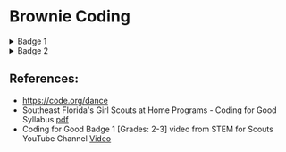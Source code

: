 	

# Brownie Coding
<details><summary>Badge 1</summary>
	
## Coding For Good
<details><summary>Basics</summary>
   
Using Southeast Florida's Girl Scouts at Home Programs - Coding for Good Syllabus [pdf](https://www.gssef.org/content/dam/girlscouts-gssef/girl-experience/girl-scouts-at-home/flyers/Brownies%20-%20Coding%20Basics.pdf)
1.  Badge Part 1 - Create algorithms for a computer that follow a sequence
    *   [Loops & Events](https://studio.code.org/s/pre-express-2022)
    *   Complete Parts 1-3
2.  Badge Part 2 - Use Loops to improve your algorithm
    *   Complete Part 6 (same link as part 1)
3.  Badge Part 3 - Use events to make things happen
    *   Complete Part 11 (same link as part 1)
5.  Badge Part 4 - Learn about women in computer science
    *   [Grace Hopper -- Queen of Code](https://www.youtube.com/watch?v=5sNuPYJpSCI)
    *   [Grace Hooper Written Bio](https://www.womenshistory.org/education-resources/biographies/grace-hopper)
    *   [Ada Lovelace -- First Computer Programer](https://www.youtube.com/watch?v=2vg-0mlSnSE)
3.  Badge Part 5 - Create your own set of commands that use events
    *   [Dance Party](https://studio.code.org/s/dance-2019/lessons/1/levels/1)
</details>
<details><summary>Challenge (Coding with Scratch)</summary>

   # Challenge: Coding for Good with Scratch    
   Using the Brownies - Coding for Good Badge 1 [Grades: 2-3] video from STEM for Scouts YouTube Channel [Video](https://www.youtube.com/watch?v=v2zEevGKPWs&t=1s)
<details><summary>Introduction</summary>
   
   ## Creating a Gem Chaser Game

   Use your coding skills to create a game with 3 elements a cat, parrot and crystal. 

   The player will try to move the cat around the screen to avoid the bird while trying to catch the crystal.


   Steps for this game:
   The cat will be controlled by the player using the arrow buttons and look like it's walking.
   The crystal will move randomly around the board.
   The bird will chase the cat, and look like it's flying. 
   The cat will meow when it catches the crystal.
   The bird will make a different noise when it catches the cat.
</details>   
<details><summary>1. Setup</summary>
   
   ## Setup

   1.  Open the scratch website in a new tab - <a href="http://scratch.mit.edu" target="_blank" rel="noopener">Scratch</a>

   1.  If you would like to Login ask an adult to help you set up an account, or you can just use the browser version you can save it to the computer without creating an account. [Video](https://www.youtube.com/watch?v=v2zEevGKPWs&t=270s)

   2.  Then click "Create" [Video](https://www.youtube.com/watch?v=v2zEevGKPWs&t=260s)
![Click Create](/CreateButton.png)

   4.  Name your program if you signed in. [Video](https://www.youtube.com/watch?v=v2zEevGKPWs&t=265s)

   5.  Pick a Backdrop [Video](https://www.youtube.com/watch?v=v2zEevGKPWs&t=276s)
     * Any backdrop will work, pick your favorite
     <img src="/ChooseABackground.png" width="300">


   6.  Pick the 3 Sprites 
     * Sprite1 (the cat is already picked for you)
     * Add Crystal, and Parrot
     <img src="/ChooseASprite.png" width="300">
     <p>After clicking on "Choose A Sprite" start typing in the search box to find both Parrot and Crystal.</p>
   <p><img src="/Crystal.png" width="300"></p>
   <p><img src="/Parrot.png" width="300"></p>
</details>
<details><summary>2. Code Sprite1</summary>   
   
   ##  Adding Code to Sprite1 [Video Help](https://www.youtube.com/watch?v=v2zEevGKPWs&t=388s)
   
   1. Adding Event Blocks (Yellow) to Sprite1 [Video](https://www.youtube.com/watch?v=v2zEevGKPWs&t=432s)
        *  Click on the Correct Sprite - start with Sprite1 (the cat) [Video](https://www.youtube.com/watch?v=v2zEevGKPWs&t=387s)
        *  Add the Event Block - "when ___ key pressed"
        *  Change the key so each Event responds to a different key
        *    <img src="/SpriteEventBlocksPickkey.png" width="300">
        *  One event for each arrow key up, right, left and down
        *    <img src="/Sprite1_eventblocks.png" width="300">
   2. Adding Motion Blocks (Blue) [Video](https://www.youtube.com/watch?v=v2zEevGKPWs&t=540s)
    
    
       A.   Change the direction the sprite points by adding the Motion Block "point in direction __ " [Video](https://www.youtube.com/watch?v=v2zEevGKPWs&t=592s) 
       *   Add the movement block to each event - 4 total, 
       *   Adjust the direction to face direction of movement [Video](https://www.youtube.com/watch?v=v2zEevGKPWs&t=615s)
     
       B.    Take Steps by adding "Move __ Steps" block [Video](https://www.youtube.com/watch?v=v2zEevGKPWs&t=636s)
       *   Check that the 4 events (yellow blocks) have 2 motion blocks (blue) under each them 
       *   <img src="/Sprite1_steps%20and%20direction.png" width="400">
       *   That the arrow key matches the direction of the steps [Video](https://www.youtube.com/watch?v=v2zEevGKPWs&t=660s)
</details>  
<details><summary>3. Test your code </summary>   

   ### Test your code       
   * Do you noticing that Sprite1 moves off the end of the screen [Video](https://www.youtube.com/watch?v=v2zEevGKPWs&t=827s)
       * Keep Sprite1 in the frame by adding the Motion Block "If on edge, bounce" [Video](https://www.youtube.com/watch?v=v2zEevGKPWs&t=848s)
       <img src="/Sprite1_bounce%20on%20edge.png" width="400">
   * Do you want Sprite1 to look like it's walking or running? [Video](https://www.youtube.com/watch?v=v2zEevGKPWs&t=848s)
       * Add the Looks Block "next costume". [Video](https://www.youtube.com/watch?v=v2zEevGKPWs&t=1040s)
       <img src="/Sprite1_nextcostume.png" width="400">
   * Do you want Sprite1 to move faster or slower? 
       * Change the number in the "Move __ Steps" block.  [Video](https://www.youtube.com/watch?v=v2zEevGKPWs&t=1100s)
       * Increase to move faster, recommend changing to 20.
       <img src="/Sprite1_nextcostume.png" width="400">
   * Do you want Sprite1 to be larger or smaller, Crystal to be smaller of large?
       * Change the size in the setup area. [Video Sprite](https://www.youtube.com/watch?v=v2zEevGKPWs&t=1135s) [Video Crystal](https://www.youtube.com/watch?v=v2zEevGKPWs&t=1180s)
</details>
<details><summary>4. Code the Crystal </summary>    
   
   ## Adding Code to Crystal     
Now that the Cat can walk around we'd like the crystal to move around the board.

We would like this event to start as soon as we click the green flag. 
1. Click on the Crystal Sprite
2. Adjust the size of the Crystal
3. Add an Event Block 
  * Add the Events Block "when green flag clicked" to the design space. [Video](https://www.youtube.com/watch?v=v2zEevGKPWs&t=1199s)
4. Add a Movement Block
  * Add the Movement Block "glide one secs to random position" [Video](https://www.youtube.com/watch?v=v2zEevGKPWs&t=1216s)
5. Add a Loop using a Control Block
  * We want the Movement Block to happen again and again while the game is going, if you test it now it does not [Video](https://www.youtube.com/watch?v=v2zEevGKPWs&t=1225s)
  * A Loop is ideal for this. [Video](https://www.youtube.com/watch?v=v2zEevGKPWs&t=1290s)
  * Add a "forever" block (orange) [Video](https://www.youtube.com/watch?v=v2zEevGKPWs&t=1363s) under the Event Block (yellow) then put the Movement block (blue) in the grove [Video](https://www.youtube.com/watch?v=v2zEevGKPWs&t=1376s)
<img src="/Crystal_loop.png" width="400">
</details>
<details><summary>5. Code the Parrot </summary>    
   
   ## Adding Code to Parrot
   Now the movement for the Sprite1 and Crystal are set, we'd like the bird to chase the Sprite1.
1. Click on the Parrot Sprite [Video](https://www.youtube.com/watch?v=v2zEevGKPWs&t=1465s)
2. Adjust the size of the Parrot 
3. Add an Event Block 
   * Add the Events Block "when green flag clicked" to the design space. [Video](https://www.youtube.com/watch?v=v2zEevGKPWs&t=1495s)
4. Add a Movement Block to Change direction pointing
   * Add the Movement Block "point towards _____" [Video](https://www.youtube.com/watch?v=v2zEevGKPWs&t=1500s)
   * Select Sprite1 from block menu
5. Add a Movement Block to take steps  
   * Add the Movement Block "move __ steps"
   * The number chosen should be smaller than the number of steps Sprite1 takes. This number can be adjusted to make the game easier or harder. [Video](https://www.youtube.com/watch?v=v2zEevGKPWs&t=1625s)
6. Add a Loop using a Control Block
   * We want the Movement Block to happen again and again while the game is going, so we are adding a loop again.
   * Add a "forever" block (orange) under the Event Block (yellow) then put the Movement blocks (blue) in the grove
<img src="/Parrot_move.png" width="400">
</details>
<details><summary>6. Make the Parrot look like it's flying </summary>    
   
   ### Making the Parrot look like it's flying
1. Add an Events Block [Video](https://www.youtube.com/watch?v=v2zEevGKPWs&t=1780s)
   * Add the Events Block "when green flag clicked" to the design space.
2. Add a Looks Block
   * Add a Looks Block "next costume"
3. Add a Loop using a Control Block
   * We want the Movement Block to happen again and again while the game is going, so we are adding a loop again.
   * Add a "forever" block (orange) under the Event Block (yellow) then put the Looks Block (purple) in the grove
   * If you try the code now, the costume will change too quickly
4. Add a Contol Block
   * Add Controls Block "wait 1 sec" into the loop
   * Adjust the number to control the speed.
<img src="/Parrot_loops.png" width="400">
</details>
<details><summary>7. Add a sound to Sprite1 </summary>    
   
   ### Making the Sprite1 make a sound when it catches Crystal
1. Add an Events Block (yellow) [Video](https://www.youtube.com/watch?v=v2zEevGKPWs&t=1998s)
   * Add the Events Block "when green flag clicked" to the design space.
2. Add a Controls Block (orange)
   * Add an "If <> Then" Block [Video](https://www.youtube.com/watch?v=v2zEevGKPWs&t=2029s)
3. Add a Sensing Block (Teal)
   * Add "touching ____ " Block into the "If Then" Block. [Video](https://www.youtube.com/watch?v=v2zEevGKPWs&t=2060s)
   * Select Crystal from the menu 
4. Add a Sounds Block [Video](https://www.youtube.com/watch?v=v2zEevGKPWs&t=2118s)
   * Add a "play sound Meow until done"
5. Add a Loop using a Control Block
   * We want the sound to happen again and again when the two Sprites touch while the game is going, so we are adding a forever loop. [Video](https://www.youtube.com/watch?v=v2zEevGKPWs&t=2155s)
   * Add a "forever" block (orange) under the Event Block (yellow) then put the sound blocks (purple) in the grove.
<img src="/Noise_Sprite1_crystal.png" width="400">
</details>
<details><summary>8. Add sound to Parrot </summary> 
   
   ### Making the Parrot make a sound when it catches Sprite1
1. Add an Events Block (yellow) [Video](https://www.youtube.com/watch?v=v2zEevGKPWs&t=2260s)
     * Add the Events Block "when green flag clicked" to the design space.
2. Add a Controls Block (orange)
     * Add an "If <> Then" Block
3. Add a Sensing Block (Teal)
     * Add "touching ____ " Block into the "If Then" Block.
     * Select Sprite1 from the menu 
4. Add a Sounds Block
     * Use the sounds tab to add a new sound. [Video](https://www.youtube.com/watch?v=v2zEevGKPWs&t=2117s) 
     * Add a "play sound Meow until done"
     * Change "Meow" to the new sound.
5. Add a Loop using a Control Block
     * We want the sound to happen again and again when the two Sprites touch while the game is going, so we are adding a forever loop again.
     * Add a "forever" block (orange) under the Event Block (yellow) then put the sound blocks (purple) in the grove
   <img src="/Noise_Parrot_Sprite1.png" width="400">
</details>
   
### Trouble Shooting
Try playing your game. Can you change parameters to make it easier or harder? What do you think needs to change? Can you change it?

Don't forget to save your game!
   
Let others play your game!
</details>
</details>
<details><summary>Badge 2</summary>
	
# Digital Game Design
<details><summary>Planning and Design</summary>
   
   Program a maze game. 

   The player will try to navigate the maze using the Sprite (Cat) to the end point. [Video]((https://www.youtube.com/watch?v=JpbUGa6yE9U&t=122s)
	
   Steps to create this game:
   1. Open Scratch
	
   2. Develop a maze background
	
   3. Deside how the Sprite will be controlled by the player (example is arrow buttons)  [Video]((https://www.youtube.com/watch?v=JpbUGa6yE9U&t=335s)
	
   4. The cat will should bounce off boundaries and maze walls.
	
   5. The cat will meow, and change background, and size when reaches the end of the maze.
	
   6. The cat and background will reset when the game is restarted.
	
Example from Brownies - Coding for Good Badge 2 [Grades: 2-3] video from STEM for Scouts YouTube Channel [Video](https://www.youtube.com/watch?v=JpbUGa6yE9U&t=1s)
	
</details>
<details><summary>Game Design (Coding with Scratch)</summary>

   ## Digital Game Design with Scratch    
 
<details><summary>1. Setup</summary>
   
   ## Setup

   1.  Open the scratch website in a new tab - <a href="http://scratch.mit.edu" target="_blank" rel="noopener">Scratch</a>

   2.  If you would like to Login ask an adult to help you set up an account, or you can just use the browser version you can save it to the computer without creating an account. [Video](https://www.youtube.com/watch?v=v2zEevGKPWs&t=270s)

   3.  Then click "Create" [Video](https://www.youtube.com/watch?v=v2zEevGKPWs&t=260s)
![Click Create](/CreateButton.png)

   4.  Name your program if you signed in. [Video](https://www.youtube.com/watch?v=v2zEevGKPWs&t=265s)

   5.  Pick a Sprite 
     * Sprite1 (the cat is already picked for you - but you can pick a different one)
	
   6.  Draw your Backdrop [Video]((https://www.youtube.com/watch?v=JpbUGa6yE9U&t=318s) or  [Video](https://www.youtube.com/watch?v=JpbUGa6yE9U&t=420s)
	This will be your maze. You can start simple then make it more complex after you get the rest of your program working.

</details>
<details><summary>2. Draw your Maze</summary> 
   1. Draw out a simple maze on paper with a circle for start and a different circle for end point [Video]((https://www.youtube.com/watch?v=JpbUGa6yE9U&t=420s)
   
   2. Click on "Stage"  [Video]((https://www.youtube.com/watch?v=JpbUGa6yE9U&t=442s)
   
   3. Click "Backdrop" tab - this will allow you to draw on your backdrop.  [Video]((https://www.youtube.com/watch?v=JpbUGa6yE9U&t=473s)
   <img src="/BackdropDesign.png" width="400">
   
   4. Pick a color for your maze walls, the example is purple, but you can use any color. It is important to make all of the maze walls in the same color. Pick the red diagonal line in the outline box - this will make the rectangles used for the walls one color and easier to program.  [Video]((https://www.youtube.com/watch?v=JpbUGa6yE9U&t=485s)
  <img src="/ColorSetup.png" width="400">
   
   5. Make sure to have a large enough maze path so your sprite can move through it. You can make your Sprite smaller (see step 5)!
  
   6. Add shape in different colors for the start and end. The example uses a green circle for the start, and a red circle for the end.  [Video]((https://www.youtube.com/watch?v=JpbUGa6yE9U&t=654s)
   <img src="/MazeExample.png" width="400">

</details>
<details><summary>3. Code Sprite1</summary>   
   
   ##  Adding Code to Sprite1 [Video Help](https://www.youtube.com/watch?v=JpbUGa6yE9U&t=874s)
   
   1. Adding Event Blocks (Yellow) to Sprite1  [Video](https://www.youtube.com/watch?v=JpbUGa6yE9U&t=897s)
        *  Click on the Sprite - (the cat)  [Video](https://www.youtube.com/watch?v=JpbUGa6yE9U&t=874s)
        *  Add the Event Block - "when ___ key pressed" 
        *  Change the key so each Event responds to a different key
        *    <img src="/SpriteEventBlocksPickkey.png" width="300">
        *  One event for each arrow key up, right, left and down
        *    <img src="/Sprite1_eventblocks.png" width="300">
   2. Adding Motion Blocks (Blue)  [Video](https://www.youtube.com/watch?v=JpbUGa6yE9U&t=960s)
    
       A.   Change the direction the sprite points by adding the Motion Block "point in direction __ "  [Video](https://www.youtube.com/watch?v=JpbUGa6yE9U&t=1033s) 
       *   Add the movement block to each event - 4 total, 
       *   Adjust the direction to face direction of movement
     
       B.    Take Steps by adding "Move __ Steps" block  [Video](https://www.youtube.com/watch?v=JpbUGa6yE9U&t=1043s)
       *   Check that the 4 events (yellow blocks) have 2 motion blocks (blue) under each them 
       *   <img src="/Sprite1_steps%20and%20direction.png" width="400">
       *   That the arrow key matches the direction of the steps  [Video](https://www.youtube.com/watch?v=JpbUGa6yE9U&t=1145s)
</details>  
<details><summary>4. Test your code </summary>   

   ### Test your code       
   * Do you noticing that Sprite1 moves off the end of the screen [Video](https://www.youtube.com/watch?v=v2zEevGKPWs&t=827s)
       * Keep Sprite1 in the frame by adding the Motion Block "If on edge, bounce"  [Video]((https://www.youtube.com/watch?v=JpbUGa6yE9U&t=1400s)
       <img src="/Sprite1_bounce%20on%20edge.png" width="400">
   * Do you want Sprite1 to look like it's walking or running? [Video](https://www.youtube.com/watch?v=v2zEevGKPWs&t=848s)
       * Add the Looks Block "next costume". [Video](https://www.youtube.com/watch?v=v2zEevGKPWs&t=1040s)
       <img src="/Sprite1_nextcostume.png" width="400">
   * Do you want Sprite1 to move faster or slower? 
       * Change the number in the "Move __ Steps" block.  [Video](https://www.youtube.com/watch?v=v2zEevGKPWs&t=1100s)
       * Increase to move faster?, recommend changing to 20.
       <img src="/Sprite1_nextcostume.png" width="400">
   * Do you want Sprite1 to be larger or smaller, to be smaller or larger?
       * Change the size in the setup area.  [Video]((https://www.youtube.com/watch?v=JpbUGa6yE9U&t=1490s)
</details>  
	
<details><summary>5. Start the Game when the flag is pressed </summary> 
   
   ### Sprite1 starts at the Start (green circle)
1. Add an Events Block (yellow)  [Video]((https://www.youtube.com/watch?v=JpbUGa6yE9U&t=1450s)
   * Add the Events Block "when green flag clicked" to the design space. 
2. Set the Sprite's size to fit into your maze.   
    * Use a Looks Block (purple)
    * Add "set size to ___ %" under the yellow Control block "when green flag clicked" (example is 25%) [Video]((https://www.youtube.com/watch?v=JpbUGa6yE9U&t=1490s)
3. Set the Sprite's location to the green circle  [Video]((https://www.youtube.com/watch?v=JpbUGa6yE9U&t=1560s)
    * Move the Sprite using your mouse to the starting location - this should change the x and y position numbers. 
    * Use a Motion Block (blue)
    * Add the "go to x:__ y:__" under the yellow Control block "when green flag clicked" (example coordinates are (x: 196, y: -122)  [Video]((https://www.youtube.com/watch?v=JpbUGa6yE9U&t=1640s)
4. Reset the background
    * Use a Looks Block (purple)  
    * Add the "switch backdrop to ____" block under the yellow Control block "when green flag clicked"  
    * Set block to "backdrop1"	
   <img src="/MazeSetup.png" width="400">
</details>
	
<details><summary>6. Bounce off the Maze! </summary>   

2. Add a Controls Block (orange)
   * Add an "If <> Then" Block
3. Add a Sensing Block (Teal)
   * Add "touching color ____ " Block into the "If Then" Block.
   * Use the selector button and pick the maze color (purple)  [Video](https://www.youtube.com/watch?v=JpbUGa6yE9U&t=1725s)
4. Add a Motion Block (blue)
   * Add a "move __ steps" block
   * Add a - sign infront of the number of steps your Sprite moves in response to an arrow key
5. Add a Loop using a Control Block
   * We want the Sprite to bounce off the maze again and again while the game is going, so we are adding a forever loop.
   * Add a "forever" block (orange) under the Event Block (yellow) then put the if statement in the grove
   <img src="/MazeStart.png" width="400">
</details>

<details><summary>7. Add a suprise background </summary>    
   
   ### Making the Sprite1 make a sound and enter a new background when gets to the end of the maze
1. Add an Events Block (yellow) [Video](https://www.youtube.com/watch?v=v2zEevGKPWs&t=1998s)
   * Add the Events Block "when green flag clicked" to the design space.
2. Add a Controls Block (orange)
   * Add an "If <> Then" Block [Video](https://www.youtube.com/watch?v=v2zEevGKPWs&t=2029s)
3. Add a Sensing Block (Teal)
   * Add "touching color ____ ?" Block into the "If Then" Block. [Video](https://www.youtube.com/watch?v=v2zEevGKPWs&t=2060s)
   * Use the sampling tool to pick the color of the end shape (red) 
4. Add a Looks Block (purple)
   * switch backdrop to your favorite one (Example is Space City 2)	
5. Add a Sounds Block [Video](https://www.youtube.com/watch?v=v2zEevGKPWs&t=2118s)
   * Add a "play sound (Meow) until done"
6. Add a Looks Block (purlple)
   * Add "set size to ___%"
   * Pick a new size (example uses 150)
5. Add a Loop using a Control Block
   * We this to be tested over again while the game is running, so we are adding a forever loop. [Video](https://www.youtube.com/watch?v=v2zEevGKPWs&t=2155s)
   * Add a "forever" block (orange) under the Event Block (yellow) then put the If block and all other blocks (purple) in the grove.
<img src="/MazeEnd.png" width="400">
</details>

   

   
### Trouble Shooting
Try playing your game. Can you change parameters to make it easier or harder? What do you think needs to change? Can you change it?

Don't forget to save your game!
   
Let others play your game!
</details>	
</details>
</details>

## References:
*   https://code.org/dance
*   Southeast Florida's Girl Scouts at Home Programs - Coding for Good Syllabus [pdf](https://www.gssef.org/content/dam/girlscouts-gssef/girl-experience/girl-scouts-at-home/flyers/Brownies%20-%20Coding%20Basics.pdf)
*   Coding for Good Badge 1 [Grades: 2-3] video from STEM for Scouts YouTube Channel [Video](https://www.youtube.com/watch?v=v2zEevGKPWs&t=1s)
